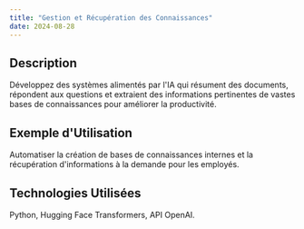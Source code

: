 ```yaml
---
title: "Gestion et Récupération des Connaissances"
date: 2024-08-28
---
```


## Description
Développez des systèmes alimentés par l'IA qui résument des documents, répondent aux questions et extraient des informations pertinentes de vastes bases de connaissances pour améliorer la productivité.

## Exemple d'Utilisation
Automatiser la création de bases de connaissances internes et la récupération d'informations à la demande pour les employés.

## Technologies Utilisées
Python, Hugging Face Transformers, API OpenAI.

<!-- ## Tarification, Délais, et Révisions

| Service                       | Tarification           | Délais     | Révisions                               |
|-------------------------------|------------------------|------------|------------------------------------------|
| Système de Gestion des Connaissances | 700 $ - 1500 $ par système | 2-4 semaines | Jusqu'à 2 révisions pour l'exactitude de récupération | -->
